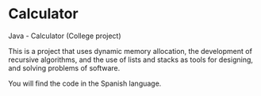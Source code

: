 # Calculator
Java - Calculator (College project)

This is a project that uses dynamic memory allocation, the development of recursive algorithms, and the use of lists and stacks as tools for designing, and solving problems of software.

You will find the code in the Spanish language.
